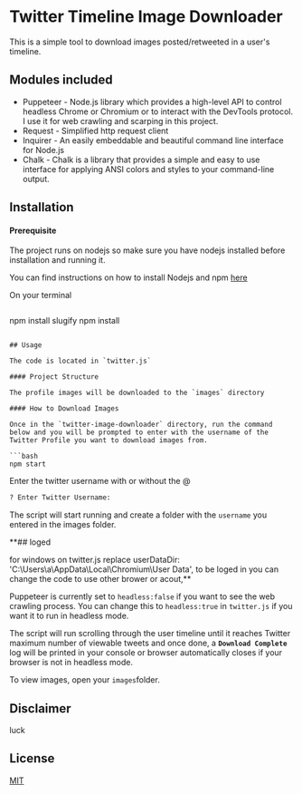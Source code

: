 # Twitter Timeline Image Downloader

This is a simple tool to download images posted/retweeted in a user's timeline.

## Modules included

- Puppeteer - Node.js library which provides a high-level API to control headless Chrome or Chromium or to interact with the DevTools protocol. I use it for web crawling and scarping in this project.
- Request - Simplified http request client
- Inquirer - An easily embeddable and beautiful command line interface for Node.js
- Chalk - Chalk is a library that provides a simple and easy to use interface for applying ANSI colors and styles to your command-line output.

## Installation

#### Prerequisite

The project runs on nodejs so make sure you have nodejs installed before installation and running it.

You can find instructions on how to install Nodejs and npm [here](https://docs.npmjs.com/downloading-and-installing-node-js-and-npm)

On your terminal

```bash

```
npm install slugify
npm install
```

## Usage

The code is located in `twitter.js`

#### Project Structure

The profile images will be downloaded to the `images` directory

#### How to Download Images

Once in the `twitter-image-downloader` directory, run the command below and you will be prompted to enter with the username of the Twitter Profile you want to download images from.

```bash
npm start
```

Enter the twitter username with or without the @

```bash
? Enter Twitter Username:
```

The script will start running and create a folder with the `username` you entered in the images folder.

**## loged

for windows on twitter.js replace  userDataDir: 'C:\\Users\\a\\AppData\\Local\\Chromium\\User Data', to be loged in you can change the code to use other brower or acout,**

Puppeteer is currently set to `headless:false` if you want to see the web crawling process. You can change this to `headless:true` in `twitter.js` if you want it to run in headless mode.

The script will run scrolling through the user timeline until it reaches Twitter maximum number of viewable tweets and once done, a **`Download Complete`** log will be printed in your console or browser automatically closes if your browser is not in headless mode.

To view images, open your `images`folder.

## Disclaimer

luck

## License

[MIT](https://choosealicense.com/licenses/mit/)
